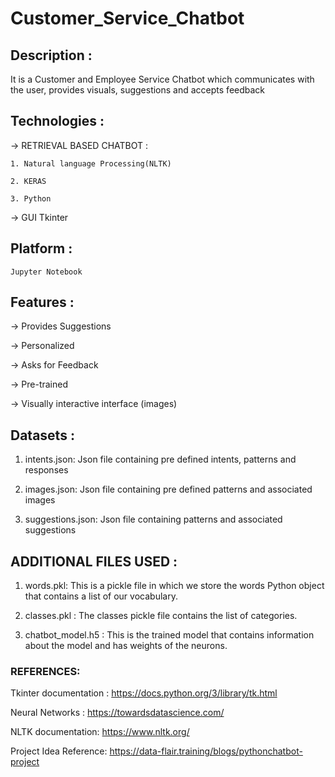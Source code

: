 # Customer_Service_Chatbot

## Description :
  It is a Customer and Employee Service Chatbot which communicates with
  the user, provides visuals, suggestions and accepts feedback
  
## Technologies :
-> RETRIEVAL BASED CHATBOT :
     
    1. Natural language Processing(NLTK)

    2. KERAS

    3. Python

-> GUI
     Tkinter
     
 ## Platform :
    Jupyter Notebook
    
 ## Features :
 
   -> Provides Suggestions
   
   -> Personalized
   
   -> Asks for Feedback
   
   -> Pre-trained
   
   -> Visually interactive interface (images)

## Datasets :

1. intents.json: Json file containing pre defined intents, patterns and responses

2. images.json: Json file containing pre defined patterns and associated images

3. suggestions.json:  Json file containing patterns and associated suggestions

## ADDITIONAL FILES USED :

1. words.pkl: This is a pickle file in which we store the words Python object that contains a list of our vocabulary.

2. classes.pkl : The classes pickle file contains the list of categories.

3. chatbot_model.h5 : This is the trained model that contains information about the model and has weights of the neurons.

### REFERENCES:

Tkinter documentation : https://docs.python.org/3/library/tk.html

Neural Networks : https://towardsdatascience.com/ 

NLTK documentation: https://www.nltk.org/

Project Idea Reference:  https://data-flair.training/blogs/pythonchatbot-project


